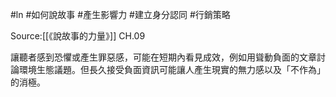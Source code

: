 #ln #如何說故事 #產生影響力 #建立身分認同 #行銷策略 

Source:[[《說故事的力量》]] CH.09

讓聽者感到恐懼或產生罪惡感，可能在短期內看見成效，例如用聳動負面的文章討論環境生態議題。但長久接受負面資訊可能讓人產生現實的無力感以及「不作為」的消極。